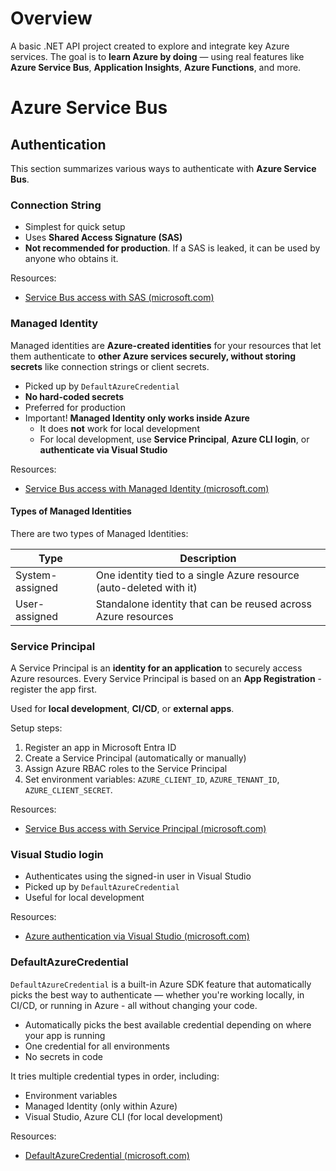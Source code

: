 # Overview

A basic .NET API project created to explore and integrate key Azure services.
The goal is to **learn Azure by doing** — using real features like **Azure Service Bus**, **Application Insights**, **Azure Functions**, and more.

# Azure Service Bus

## Authentication

This section summarizes various ways to authenticate with **Azure Service Bus**.

### Connection String

* Simplest for quick setup
* Uses **Shared Access Signature (SAS)**
* **Not recommended for production**. If a SAS is leaked, it can be used by anyone who obtains it.

Resources:

* [Service Bus access with SAS (microsoft.com)](https://learn.microsoft.com/en-us/azure/service-bus-messaging/service-bus-sas)

### Managed Identity

Managed identities are **Azure-created identities** for your resources that let them authenticate to **other Azure services securely, without storing secrets** like connection strings or client secrets.

* Picked up by `DefaultAzureCredential`
* **No hard-coded secrets**
* Preferred for production
* Important! **Managed Identity only works inside Azure**
    * It does **not** work for local development
    * For local development, use **Service Principal**, **Azure CLI login**, or **authenticate via Visual Studio**

Resources:

* [Service Bus access with Managed Identity (microsoft.com)](https://learn.microsoft.com/en-us/azure/service-bus-messaging/service-bus-managed-service-identity)

#### Types of Managed Identities

There are two types of Managed Identities:

| Type            | Description                                                         |
|-----------------|---------------------------------------------------------------------|
| System-assigned | One identity tied to a single Azure resource (auto-deleted with it) |
| User-assigned   | Standalone identity that can be reused across Azure resources       |

### Service Principal

A Service Principal is an **identity for an application** to securely access Azure resources.
Every Service Principal is based on an **App Registration** - register the app first.

Used for **local development**, **CI/CD**, or **external apps**.

Setup steps:

1. Register an app in Microsoft Entra ID
2. Create a Service Principal (automatically or manually)
3. Assign Azure RBAC roles to the Service Principal
3. Set environment variables: `AZURE_CLIENT_ID`, `AZURE_TENANT_ID`, `AZURE_CLIENT_SECRET`.

Resources:

* [Service Bus access with Service Principal (microsoft.com)](https://learn.microsoft.com/en-us/azure/service-bus-messaging/authenticate-application)

### Visual Studio login

* Authenticates using the signed-in user in Visual Studio
* Picked up by `DefaultAzureCredential`
* Useful for local development

Resources:

* [Azure authentication via Visual Studio (microsoft.com)](https://learn.microsoft.com/en-us/dotnet/api/overview/azure/identity-readme?view=azure-dotnet#authenticate-via-visual-studio)

### DefaultAzureCredential

`DefaultAzureCredential` is a built-in Azure SDK feature that automatically picks the best way to authenticate — whether you're working locally, in CI/CD, or running in Azure - all without changing your code.

* Automatically picks the best available credential depending on where your app is running
* One credential for all environments
* No secrets in code

It tries multiple credential types in order, including:

* Environment variables
* Managed Identity (only within Azure)
* Visual Studio, Azure CLI (for local development)

Resources:

* [DefaultAzureCredential (microsoft.com)](https://learn.microsoft.com/en-us/dotnet/azure/sdk/authentication/credential-chains?tabs=dac#defaultazurecredential-overview)
